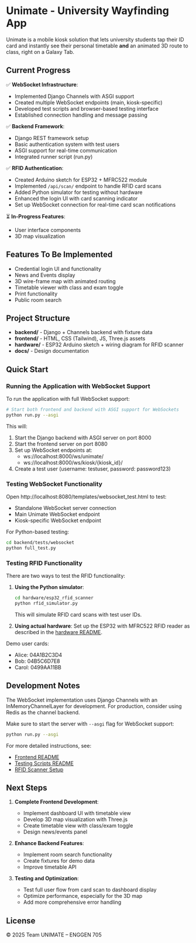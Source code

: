 # Unimate - University Wayfinding App

Unimate is a mobile kiosk solution that lets university students tap their ID card and instantly see their personal timetable **and** an animated 3D route to class, right on a Galaxy Tab.

## Current Progress

✅ **WebSocket Infrastructure**:
- Implemented Django Channels with ASGI support
- Created multiple WebSocket endpoints (main, kiosk-specific)
- Developed test scripts and browser-based testing interface
- Established connection handling and message passing

✅ **Backend Framework**:
- Django REST framework setup
- Basic authentication system with test users
- ASGI support for real-time communication
- Integrated runner script (run.py)

✅ **RFID Authentication**:
- Created Arduino sketch for ESP32 + MFRC522 module
- Implemented `/api/scan/` endpoint to handle RFID card scans
- Added Python simulator for testing without hardware
- Enhanced the login UI with card scanning indicator
- Set up WebSocket connection for real-time card scan notifications

⏳ **In-Progress Features**:
- User interface components
- 3D map visualization

## Features To Be Implemented

- Credential login UI and functionality
- News and Events display
- 3D wire-frame map with animated routing
- Timetable viewer with class and exam toggle
- Print functionality
- Public room search

## Project Structure

- **backend/** - Django + Channels backend with fixture data
- **frontend/** - HTML, CSS (Tailwind), JS, Three.js assets
- **hardware/** - ESP32 Arduino sketch + wiring diagram for RFID scanner
- **docs/** - Design documentation

## Quick Start

### Running the Application with WebSocket Support

To run the application with full WebSocket support:

```bash
# Start both frontend and backend with ASGI support for WebSockets
python run.py --asgi
```

This will:
1. Start the Django backend with ASGI server on port 8000
2. Start the frontend server on port 8080
3. Set up WebSocket endpoints at:
   - ws://localhost:8000/ws/unimate/
   - ws://localhost:8000/ws/kiosk/{kiosk_id}/
4. Create a test user (username: testuser, password: password123)

### Testing WebSocket Functionality

Open http://localhost:8080/templates/websocket_test.html to test:
- Standalone WebSocket server connection
- Main Unimate WebSocket endpoint
- Kiosk-specific WebSocket endpoint

For Python-based testing:
```bash
cd backend/tests/websocket
python full_test.py
```

### Testing RFID Functionality

There are two ways to test the RFID functionality:

1. **Using the Python simulator**:
   ```bash
   cd hardware/esp32_rfid_scanner
   python rfid_simulator.py
   ```
   This will simulate RFID card scans with test user IDs.

2. **Using actual hardware**:
   Set up the ESP32 with MFRC522 RFID reader as described in the [hardware README](hardware/esp32_rfid_scanner/README.md).

Demo user cards:
- Alice: 04A1B2C3D4
- Bob: 04B5C6D7E8
- Carol: 0499AA11BB

## Development Notes

The WebSocket implementation uses Django Channels with an InMemoryChannelLayer for development. For production, consider using Redis as the channel backend.

Make sure to start the server with `--asgi` flag for WebSocket support:
```bash
python run.py --asgi
```

For more detailed instructions, see:
- [Frontend README](frontend/README_FRONTEND.md)
- [Testing Scripts README](TEST_SCRIPTS_README.md)
- [RFID Scanner Setup](hardware/esp32_rfid_scanner/README.md)

## Next Steps

1. **Complete Frontend Development**:
   - Implement dashboard UI with timetable view
   - Develop 3D map visualization with Three.js
   - Create timetable view with class/exam toggle
   - Design news/events panel

2. **Enhance Backend Features**:
   - Implement room search functionality
   - Create fixtures for demo data
   - Improve timetable API

3. **Testing and Optimization**:
   - Test full user flow from card scan to dashboard display
   - Optimize performance, especially for the 3D map
   - Add more comprehensive error handling

## License

© 2025 Team UNIMATE – ENGGEN 705
